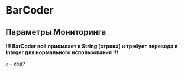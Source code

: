 # BarCoder 
## Параметры Мониторинга

**!!! BarCoder всё присылает в String (строка) и требует перевода в Integer для нормального использования !!!**

`c` - код?
